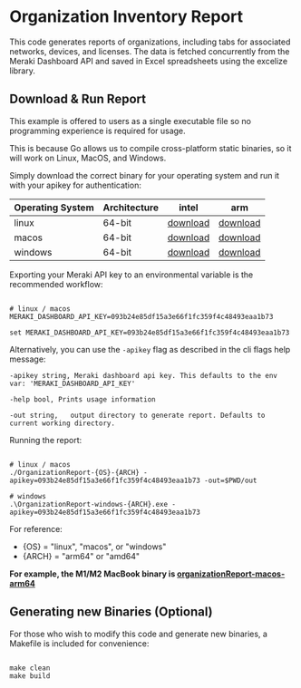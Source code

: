 # Organization Inventory Report

This code generates reports of organizations, including tabs for associated networks, devices, and licenses. 
The data is fetched concurrently from the Meraki Dashboard API and saved in Excel spreadsheets using the excelize library.


## Download & Run Report

This example is offered to users as a single executable file so no programming experience is required for usage.

This is because Go allows us to compile cross-platform static binaries, so it will work on Linux, MacOS, and Windows. 

Simply download the correct binary for your operating system and run it with your apikey for authentication:

| Operating System | Architecture | intel                                                  | arm                                                    |
|------------------|--------------|--------------------------------------------------------|--------------------------------------------------------|
| linux            | 64-bit       | [download](build/organizationReport-linux-amd64)       | [download](build/organizationReport-linux-arm64)       |
| macos            | 64-bit       | [download](build/organizationReport-macos-amd64)       | [download](build/organizationReport-macos-arm64)       |
| windows          | 64-bit       | [download](build/organizationReport-windows-amd64.exe) | [download](build/organizationReport-windows-arm64.exe) |


Exporting your Meraki API key to an environmental variable is the recommended workflow:  

```shell

# linux / macos
MERAKI_DASHBOARD_API_KEY=093b24e85df15a3e66f1fc359f4c48493eaa1b73

set MERAKI_DASHBOARD_API_KEY=093b24e85df15a3e66f1fc359f4c48493eaa1b73
```

Alternatively, you can use the `-apikey` flag as described in the cli flags help message:

```text
-apikey string, Meraki dashboard api key. This defaults to the env var: 'MERAKI_DASHBOARD_API_KEY'

-help bool, Prints usage information

-out string,   output directory to generate report. Defaults to current working directory.
```

Running the report:

```shell

# linux / macos
./OrganizationReport-{OS}-{ARCH} -apikey=093b24e85df15a3e66f1fc359f4c48493eaa1b73 -out=$PWD/out

# windows
.\OrganizationReport-windows-{ARCH}.exe -apikey=093b24e85df15a3e66f1fc359f4c48493eaa1b73
```
For reference: 

* {OS} = "linux", "macos", or "windows" 
* {ARCH} = "arm64" or "amd64"

**For example, the M1/M2 MacBook binary is [organizationReport-macos-arm64](build/organizationReport-macos-arm64)**

## Generating new Binaries (Optional)

For those who wish to modify this code and generate new binaries, a Makefile is included for convenience: 

```shell

make clean
make build

```